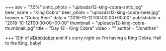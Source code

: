 +++
abv = "7.5%"
antic_photo = "uploads/12-king-cobra-antic.jpg"
beer_name = "King Cobra"
beer_photo = "uploads/12-king-cobra-beer.jpg"
brewer = "Cobra Beer"
date = "2018-10-12T00:00:00+00:00"
publishdate = "2018-10-12T00:00:00+00:00"
thumbnail = "uploads/12-king-cobra-thumbnail.jpg"
title = "Day 12 - King Cobra"
video = ""
author = "Jonathan"

+++
12th of [#Drinktober](https://www.facebook.com/hashtag/drinktober?source=feed_text&epa=HASHTAG) and it's curry night so I'm having a King Cobra. Hail to the King, baby!